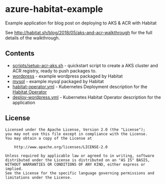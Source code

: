 # azure-habitat-example
Example application for blog post on deploying to AKS &amp; ACR with Habitat

See http://habitat.sh/blog/2018/05/aks-and-acr-walkthrough for the full details of the walkthrough.

## Contents
  * [scripts/setup-acr-aks.sh](scripts/setup-acr-aks.sh) - quickstart script to create a AKS cluster and ACR registry, ready to push packages to.
  * [wordpress](wordpress) - example wordpress packaged by Habitat
  * [mysql](mysql) - example mysql packaged by Habitat
  * [habitat-operator.yml](habitat-operator.yml) - Kubernetes Deployment description for the [Habitat Operator](https://github.com/habitat-sh/habitat-operator)
  * [deploy-wordpress.yml](deploy-wordpress.yml) - Kubernetes Habitat Operator description for the application 

## License
```
Licensed under the Apache License, Version 2.0 (the "License");
you may not use this file except in compliance with the License.
You may obtain a copy of the License at

    http://www.apache.org/licenses/LICENSE-2.0

Unless required by applicable law or agreed to in writing, software
distributed under the License is distributed on an "AS IS" BASIS,
WITHOUT WARRANTIES OR CONDITIONS OF ANY KIND, either express or implied.
See the License for the specific language governing permissions and
limitations under the License.
```
